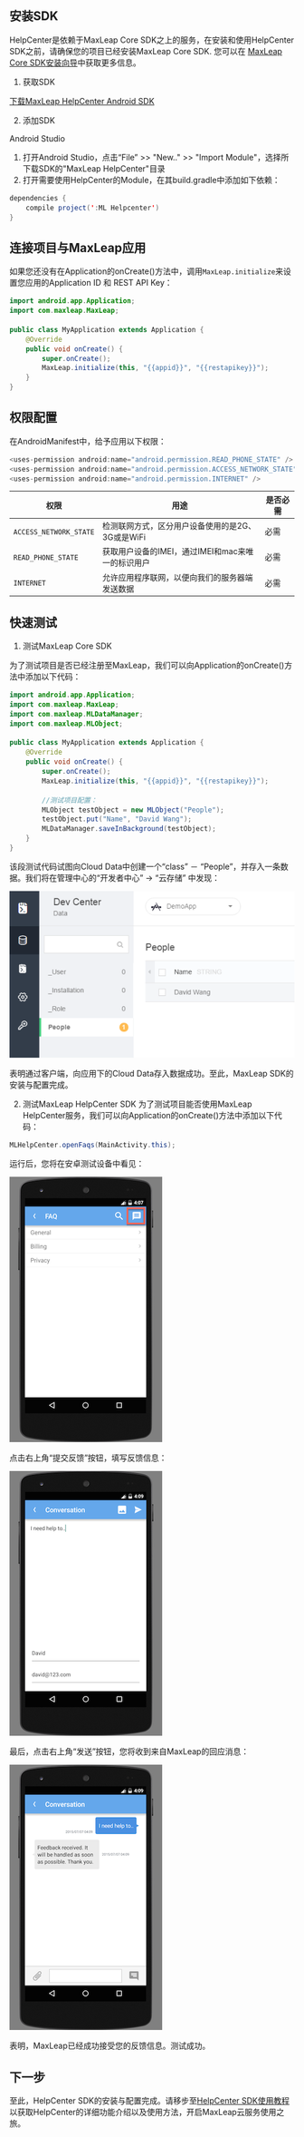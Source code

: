 ##	安装SDK

HelpCenter是依赖于MaxLeap Core SDK之上的服务，在安装和使用HelpCenter SDK之前，请确保您的项目已经安装MaxLeap Core SDK. 您可以在 [MaxLeap Core SDK安装向导](ML_DOCS_LINK_PLACEHOLDER_SDK_QUICKSTART_ANDROID)中获取更多信息。

1. 获取SDK

<a class="download-sdk" href="...">下载MaxLeap HelpCenter Android SDK</a>

2. 添加SDK

Android Studio

1. 	打开Android Studio，点击“File” >> "New.." >> "Import Module"，选择所下载SDK的"MaxLeap HelpCenter"目录
2. 	打开需要使用HelpCenter的Module，在其build.gradle中添加如下依赖：

```java
dependencies {
	compile project(':ML Helpcenter')
}
```

##	连接项目与MaxLeap应用

如果您还没有在Application的onCreate()方法中，调用`MaxLeap.initialize`来设置您应用的Application ID 和 REST API Key：

```java
import android.app.Application;
import com.maxleap.MaxLeap;

public class MyApplication extends Application {
	@Override
	public void onCreate() {
		super.onCreate();
		MaxLeap.initialize(this, "{{appid}}", "{{restapikey}}");
	}
}
```

##	权限配置

在AndroidManifest中，给予应用以下权限：

```java
<uses-permission android:name="android.permission.READ_PHONE_STATE" />
<uses-permission android:name="android.permission.ACCESS_NETWORK_STATE" />
<uses-permission android:name="android.permission.INTERNET" />
```

权限|用途|是否必需
---|---|---
`ACCESS_NETWORK_STATE`|		检测联网方式，区分用户设备使用的是2G、3G或是WiFi| 必需
`READ_PHONE_STATE`| 	获取用户设备的IMEI，通过IMEI和mac来唯一的标识用户| 必需
`INTERNET`| 	允许应用程序联网，以便向我们的服务器端发送数据| 必需

##	快速测试

1. 测试MaxLeap Core SDK

为了测试项目是否已经注册至MaxLeap，我们可以向Application的onCreate()方法中添加以下代码：

```java
import android.app.Application;
import com.maxleap.MaxLeap;
import com.maxleap.MLDataManager;
import com.maxleap.MLObject;

public class MyApplication extends Application {
	@Override
	public void onCreate() {
		super.onCreate();
		MaxLeap.initialize(this, "{{appid}}", "{{restapikey}}");

		//测试项目配置：
		MLObject testObject = new MLObject("People");
		testObject.put("Name", "David Wang");
		MLDataManager.saveInBackground(testObject);
	}
}
```

该段测试代码试图向Cloud Data中创建一个“class” － “People”，并存入一条数据。我们将在管理中心的“开发者中心” -> “云存储” 中发现：

![imgSDKQSTestAddObj](../../../images/imgSDKQSTestAddObj.png)

表明通过客户端，向应用下的Cloud Data存入数据成功。至此，MaxLeap SDK的安装与配置完成。

2. 测试MaxLeap HelpCenter SDK
为了测试项目能否使用MaxLeap HelpCenter服务，我们可以向Application的onCreate()方法中添加以下代码：

```java
MLHelpCenter.openFaqs(MainActivity.this);
```

运行后，您将在安卓测试设备中看见：

![imgSupportHome](../../../images/imgSupportHome.png)

点击右上角“提交反馈”按钮，填写反馈信息：

![imgSupportAddMsg](../../../images/imgSupportAddMsg.png)

最后，点击右上角“发送”按钮，您将收到来自MaxLeap的回应消息：

![imgSupportConversation](../../../images/imgSupportConversation.png)

表明，MaxLeap已经成功接受您的反馈信息。测试成功。

## 下一步

至此，HelpCenter SDK的安装与配置完成。请移步至[HelpCenter SDK使用教程](ML_DOCS_GUIDE_LINK_PLACEHOLDER_ANDROID#SUPPORT_ZH)以获取HelpCenter的详细功能介绍以及使用方法，开启MaxLeap云服务使用之旅。